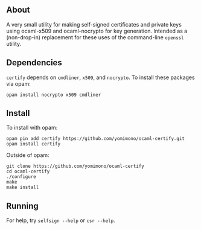 ## About

A very small utility for making self-signed certificates and private keys using ocaml-x509 and ocaml-nocrypto for key generation.  Intended as a (non-drop-in) replacement for these uses of the command-line `openssl` utility.

## Dependencies

`certify` depends on `cmdliner`, `x509`, and `nocrypto`.  To install these packages via opam:

```
opam install nocrypto x509 cmdliner
```

## Install

To install with opam: 

```
opam pin add certify https://github.com/yomimono/ocaml-certify.git
opam install certify
```

Outside of opam:

```
git clone https://github.com/yomimono/ocaml-certify
cd ocaml-certify
./configure
make
make install
```

## Running

For help, try `selfsign --help` or `csr --help`.
